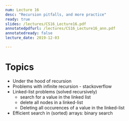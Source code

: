 ```yaml
---
num: Lecture 16
desc: "Recursion pitfalls, and more practice"
ready: true
slides: /lectures/CS16_Lecture16.pdf
annotatedpdfurl: /lectures/CS16_Lecture16_ann.pdf
annotatedready: false
lecture_date: 2019-12-03

---
```



# Topics

* Under the hood of recursion 
* Problems with infinite recursion - stackoverflow
* Linked-list problems (solved recursively)
	* search for a value in the linked list
	* delete all nodes in a linked-list
	* Deleting all occurences of a value in the linked-list
* Efficient search in (sorted) arrays: binary search


